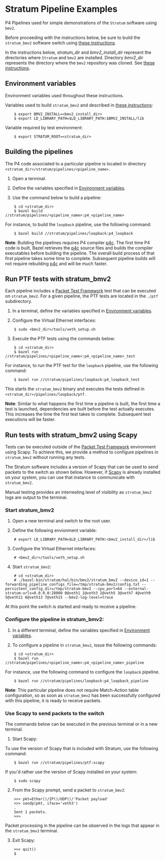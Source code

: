 # Stratum Pipeline Examples

P4 Pipelines used for simple demonstrations of the `Stratum` software using `bmv2`.

Before proceeding with the instructions below, be sure to build the `stratum_bmv2` software switch using [these instructions](../hal/bin/bmv2/README.md).

In the instructions below, _stratum_dir_ and  _bmv2_install_dir_ represent the directories where `Stratum` and `bmv2` are installed.  Directory _bmv2_dir_ represents the directory where the `bmv2` repository was cloned. See [these instructions](../hal/bin/bmv2/README.md).

## Environment variables

Environment variables used throughout these instructions.

Variables used to build `stratum_bmv2` and described in [these instructions](../hal/bin/bmv2/README.md):
```
    $ export BMV2_INSTALL=<bmv2_install_dir>
    $ export LD_LIBRARY_PATH=$LD_LIBRARY_PATH:$BMV2_INSTALL/lib
```
Variable required by test environment:
```
    $ export STRATUM_ROOT=<stratum_dir>
```
## Building the pipelines

The P4 code associated to a particular pipeline is located in directory `<stratum_dir>/stratum/pipelines/<pipeline_name>`.

1. Open a terminal.

2. Define the variables specified in [Environment variables](#environment-variables).

3. Use the command below to build a pipeline:
```
    $ cd <stratum_dir>
    $ bazel build //stratum/pipelines/<pipeline_name>:p4_<pipeline_name>
```
For instance, to build the `loopback` pipeline, use the following command:
```
    $ bazel build //stratum/pipelines/loopback:p4_loopback
```
__Note__: Building the pipelines requires P4 compiler [p4c](https://github.com/p4lang/p4c).  The first time P4 code is built, Bazel retrieves the [p4c](https://github.com/p4lang/p4c) source files and builds the compiler executables before building the pipeline.  The overall build process of that first pipeline takes some time to complete.  Subsequent pipeline builds will not require rebuilding [p4c](https://github.com/p4lang/p4c) and will be much faster.

## Run PTF tests with stratum_bmv2

Each pipeline includes a [Packet Test Framework](https://github.com/p4lang/ptf) test that can be executed on `stratum_bmv2`.  For a given pipeline, the PTF tests are located in the `./ptf` subdirectory.

1. In a terminal, define the variables specified in [Environment variables](#environment-variables).

2. Configure the Virtual Ethernet interfaces:
```
    $ sudo <bmv2_dir>/tools/veth_setup.sh
```
3. Execute the PTF tests using the commands below:
```
    $ cd <stratum_dir>
    $ bazel run //stratum/pipelines/<pipeline_name>:p4_<pipeline_name>_test
```
For instance, to run the PTF test for the `loopback` pipeline, use the following command:
```
    $ bazel run //stratum/pipelines/loopback:p4_loopback_test
```
This starts the `stratum_bmv2` binary and executes the tests defined in `<stratum_dir>/pipelines/loopback/ptf`.

__Note__: Similar to what happens the first time a pipeline is built, the first time a test is launched, dependencies are built before the test actually executes.  This increases the time the first test takes to complete.  Subsequent test executions will be faster.

## Run tests with stratum_bmv2 using Scapy

Tests can be executed outside of the [Packet Test Framework](https://github.com/p4lang/ptf) environment using Scapy.  To achieve this, we provide a method to configure pipelines in `stratum_bmv2` without running any tests.

The Stratum software includes a version of Scapy that can be used to send packets to the switch as shown below.  However, if [Scapy](https://scapy.readthedocs.io/en/latest/installation.html) is already installed on your system, you can use that instance to communicate with `stratum_bmv2`.

Manual testing provides an interresting level of visibility as `stratum_bmv2` logs are output to the terminal.

### Start stratum_bmv2

1. Open a new terminal and switch to the root user.

2. Define the following envionment variable:
```
    # export LD_LIBRARY_PATH=$LD_LIBRARY_PATH:<bmv2_install_dir>/lib
```

3. Configure the Virtual Ethernet interfaces:
```
    # <bmv2_dir>/tools/veth_setup.sh
```
4. Start `stratum_bmv2`:
```
    # cd <stratum_dir>
    # ./bazel-bin/stratum/hal/bin/bmv2/stratum_bmv2 --device_id=1 --forwarding_pipeline_configs_file=/tmp/stratum-bmv2/config.txt --persistent_config_dir=/tmp/stratum-bmv2 --cpu_port=64 --external-stratum-urls=0.0.0.0:28000 0@veth1 1@veth3 2@veth5 3@veth7 4@veth9 5@veth11 6@veth13 7@veth15 --bmv2-log-level=trace
```
At this point the switch is started and ready to receive a pipeline.

### Configure the pipeline in stratum_bmv2:

1. In a different terminal, define the variables specified in [Environment variables](#environment-variables).

2. To configure a pipeline in `stratum_bmv2`, issue the following commands:
```
    $ cd <stratum_dir>
    $ bazel run //stratum/pipelines/<pipeline_name>:p4_<pipeline_name>_pipeline
```
For instance, use the following command to configure the `loopback` pipeline.
```
    $ bazel run //stratum/pipelines/loopback:p4_loopback_pipeline
```
__Note__: This particular pipeline does not require Match-Action table configuration, so as soon as `stratum_bmv2` has been successfully configured with this pipeline, it is ready to receive packets.

### Use Scapy to send packets to the switch

The commands below can be executed in the previous terminal or in a new terminal.

1. Start Scapy:

To use the version of Scapy that is included with Stratum, use the following command:
```
    $ bazel run //stratum/pipelines/ptf:scapy
```
If you'd rather use the version of Scapy installed on your system:
```
    $ sudo scapy
```
2. From the Scapy prompt, send a packet to `stratum_bmv2`:
```
    >>> pkt=Ether()/IP()/UDP()/'Packet payload'
    >>> sendp(pkt, iface='veth3')
    .
    Sent 1 packets.
    >>>
```
Packet processing in the pipeline can be observed in the logs that appear in the `stratum_bmv2` terminal.

3. Exit Scapy:
```
    >>> quit()
    $
```

